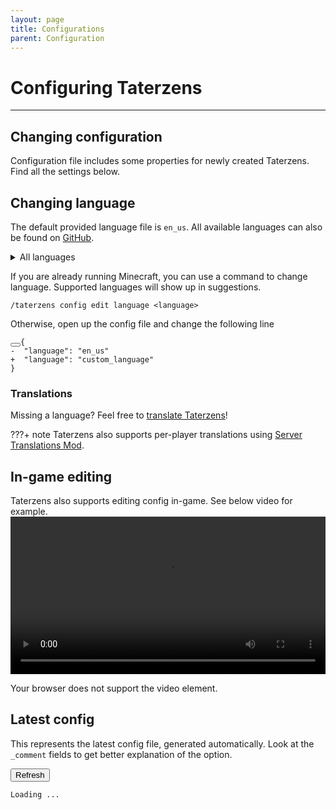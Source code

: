 ```yaml
---
layout: page
title: Configurations
parent: Configuration
---
```


# Configuring Taterzens

---

## Changing configuration

Configuration file includes some properties for
newly created Taterzens. Find all the settings below.


## Changing language

The default provided language file is `en_us`.
All available languages can also be found on [GitHub](https://github.com/samolego/Taterzens/tree/master/common/src/main/resources/data/taterzens/lang).

<details>
  <summary id="lang_count">All languages</summary>
    <ul id="languages">
        <li>en_us</li>
    </ul>
</details>


If you are already running Minecraft, you can use a command
to change language. Supported languages will show up in suggestions.
```
/taterzens config edit language <language>
```

Otherwise, open up the config file and change the following line

<!--Ugly but works :/-->
<div class="highlight"><pre id="__code_1">
<span></span><button class="md-clipboard md-icon" title="Copy to clipboard" data-clipboard-target="#__code_1 > code"></button><code>{
<span class="gd">-  "language": "en_us"</span>
<span class="gi" id="custom_language">+  "language": "custom_language"</span>
}
</code></pre></div>



### Translations

Missing a language? Feel free to [translate Taterzens](https://github.com/samolego/Taterzens#translation-contributions)!

???+ note
    Taterzens also supports per-player translations using [Server Translations Mod](https://github.com/arthurbambou/Server-Translations).


## In-game editing

Taterzens also supports editing config in-game. See below video for example.
<video controls="true" allowfullscreen="true" width="100%">
	<source src="../../assets/video/config_editing.mp4" type="video/mp4">
	<p>Your browser does not support the video element.</p>
</video>


## Latest config

This represents the latest config file, generated automatically.
Look at the `_comment` fields to get better explanation of the option.



<button class="md-button" onclick="fetchNewData(JSON.parse(localStorage.getItem('TaterzensVersion')))">
    Refresh
</button>

<div class="language-plaintext highlighter-rouge highlight">
    <pre><code id="config">Loading ... </code></pre>
</div>

<script src="../../scripts/config.js"></script>
